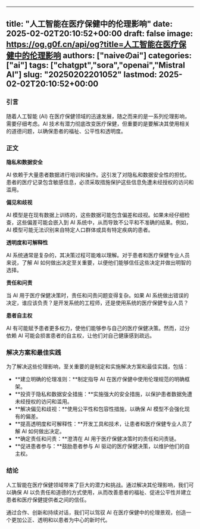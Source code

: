 
---
title: "人工智能在医疗保健中的伦理影响"
date: 2025-02-02T20:10:52+00:00
draft: false
image: https://og.g0f.cn/api/og?title=人工智能在医疗保健中的伦理影响
authors: ["naiveのai"]
categories: ["ai"]
tags: ["chatgpt","sora","openai","Mistral AI"]
slug: "20250202201052"
lastmod: 2025-02-02T20:10:52+00:00
---
### 引言

随着人工智能 (AI) 在医疗保健领域的迅速发展，随之而来的是一系列伦理影响，需要仔细考虑。AI 技术有潜力彻底改变医疗保健，但重要的是要解决其使用相关的道德问题，以确保患者的福祉、公平性和透明度。

### 正文

**隐私和数据安全**

AI 依赖于大量患者数据进行培训和操作。这引发了对隐私和数据安全性的担忧。患者的医疗记录包含敏感信息，必须采取措施保护这些信息免遭未经授权的访问和滥用。

**偏见和歧视**

AI 模型是在现有数据上训练的，这些数据可能包含偏差和歧视。如果未经仔细检查，这些偏差可能会嵌入到 AI 系统中，从而导致不公平和不准确的结果。例如，AI 模型可能无法识别来自特定人口群体或具有特定疾病的患者。

**透明度和可解释性**

AI 系统通常是复杂的，其决策过程可能难以理解。对于患者和医疗保健专业人员来说，了解 AI 如何做出决定至关重要，以便他们能够信任这些决定并做出明智的选择。

**责任和问责**

当 AI 用于医疗保健决策时，责任和问责问题变得复杂。如果 AI 系统做出错误的决定，谁应该负责？是开发系统的工程师，还是使用系统的医疗保健专业人员？

**患者自主权**

AI 有可能赋予患者更多权力，使他们能够参与自己的医疗保健决策。然而，过分依赖 AI 可能会损害患者的自主权，让他们对自己健康感到疏远。

### 解决方案和最佳实践

为了解决这些伦理影响，至关重要的是制定和实施解决方案和最佳实践，包括：

* **建立明确的伦理准则：**制定指导 AI 在医疗保健中使用伦理规范的明确框架。
* **投资于隐私和数据安全措施：**实施强大的安全措施，以保护患者数据免遭未经授权的访问和滥用。
* **解决偏见和歧视：**使用公平性和包容性措施，以确保 AI 模型不会强化现有的偏差。
* **提高透明度和可解释性：**开发工具和技术，让患者和医疗保健专业人员了解 AI 如何做出决定。
* **确定责任和问责：**澄清在 AI 用于医疗保健决策时的责任和问责链。
* **促进患者参与：**鼓励患者参与 AI 驱动的医疗保健决策，以维护他们的自主权。

### 结论

人工智能在医疗保健领域带来了巨大的潜力和挑战。通过解决其伦理影响，我们可以确保 AI 以负责任和道德的方式使用，从而改善患者的福祉、促进公平性并建立患者和医疗保健提供者之间的信任。

通过合作、创新和持续对话，我们可以驾驭 AI 在医疗保健中的伦理景观，创造一个更加公正、透明和以患者为中心的新时代。